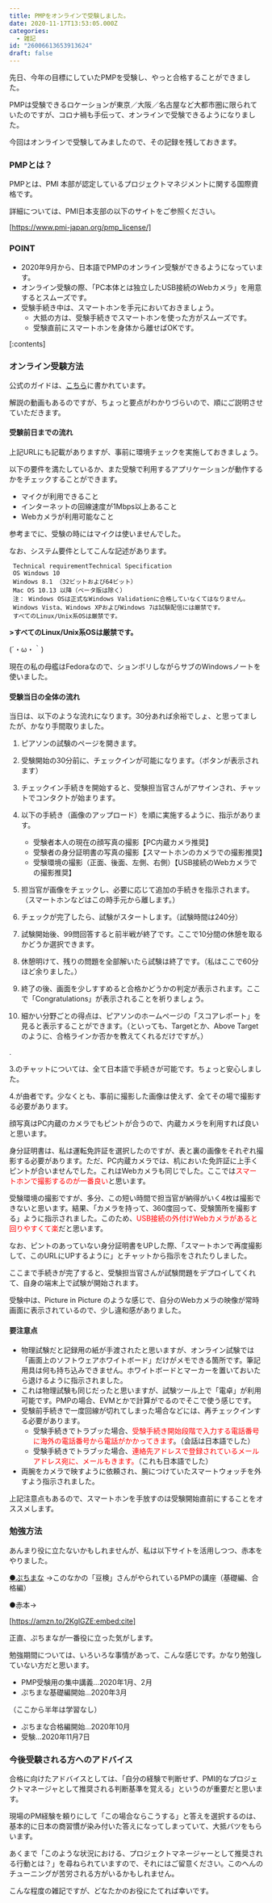 ```yaml
---
title: PMPをオンラインで受験しました。
date: 2020-11-17T13:53:05.000Z
categories:
  - 雑記
id: "26006613653913624"
draft: false
---
```

先日、今年の目標にしていたPMPを受験し、やっと合格することができました。

PMPは受験できるロケーションが東京／大阪／名古屋など大都市圏に限られていたのですが、コロナ禍も手伝って、オンラインで受験できるようになりました。

今回はオンラインで受験してみましたので、その記録を残しておきます。

### PMPとは？
PMPとは、PMI 本部が認定しているプロジェクトマネジメントに関する国際資格です。

詳細については、PMI日本支部の以下のサイトをご参照ください。


[https://www.pmi-japan.org/pmp_license/]




### POINT
- 2020年9月から、日本語でPMPのオンライン受験ができるようになっています。
- オンライン受験の際、「PC本体とは独立したUSB接続のWebカメラ」を用意するとスムーズです。
- 受験手続き中は、スマートホンを手元においておきましょう。
  - 大抵の方は、受験手続きでスマートホンを使った方がスムーズです。
  - 受験直前にスマートホンを身体から離せばOKです。

<!-- more -->



[:contents]



### オンライン受験方法

公式のガイドは、[こちら](https://www.pearsonvue.co.jp/pmi/onvue)に書かれています。

解説の動画もあるのですが、ちょっと要点がわかりづらいので、順にご説明させていただきます。

#### 受験前日までの流れ
上記URLにも記載がありますが、事前に環境チェックを実施しておきましょう。

以下の要件を満たしているか、また受験で利用するアプリケーションが動作するかをチェックすることができます。

- マイクが利用できること
- インターネットの回線速度が1Mbps以上あること
- Webカメラが利用可能なこと

参考までに、受験の時にはマイクは使いませんでした。

なお、システム要件としてこんな記述があります。

```
 Technical requirementTechnical Specification
 OS	Windows 10
 Windows 8.1 （32ビットおよび64ビット）
 Mac OS 10.13 以降（ベータ版は除く）
 注： Windows OSは正式なWindows Validationに合格していなくてはなりません。
 Windows Vista、Windows XPおよびWindows 7は試験配信には厳禁です。
 すべてのLinux/Unix系OSは厳禁です。
```

<b> >すべてのLinux/Unix系OSは厳禁です。</b>

(´・ω・｀)

現在の私の母艦はFedoraなので、ションボリしながらサブのWindowsノートを使いました。

#### 受験当日の全体の流れ

当日は、以下のような流れになります。30分あれば余裕でしょ、と思ってましたが、かなり手間取りました。

1. ピアソンの試験のページを開きます。
1. 受験開始の30分前に、チェックインが可能になります。（ボタンが表示されます）
1. チェックイン手続きを開始すると、受験担当官さんがアサインされ、チャットでコンタクトが始まります。
1. 以下の手続き（画像のアップロード）を順に実施するように、指示があります。

   - 受験者本人の現在の顔写真の撮影【PC内蔵カメラ推奨】
   - 受験者の身分証明書の写真の撮影【スマートホンのカメラでの撮影推奨】
   - 受験環境の撮影（正面、後面、左側、右側）【USB接続のWebカメラでの撮影推奨】


1. 担当官が画像をチェックし、必要に応じて追加の手続きを指示されます。（スマートホンなどはこの時手元から離します。）
1. チェックが完了したら、試験がスタートします。（試験時間は240分）
1. 試験開始後、99問回答すると前半戦が終了です。ここで10分間の休憩を取るかどうか選択できます。
1. 休憩明けて、残りの問題を全部解いたら試験は終了です。（私はここで60分ほど余りました。）
1. 終了の後、画面を少しすすめると合格かどうかの判定が表示されます。ここで「Congratulations」が表示されることを祈りましょう。
1. 細かい分野ごとの得点は、ピアソンのホームページの「スコアレポート」を見ると表示することができます。（といっても、Targetとか、Above Target のように、合格ラインか否かを教えてくれるだけですが。）

.

3.のチャットについては、全て日本語で手続きが可能です。ちょっと安心しました。

4.が曲者です。少なくとも、事前に撮影した画像は使えず、全てその場で撮影する必要があります。

顔写真はPC内蔵のカメラでもピントが合うので、内蔵カメラを利用すれば良いと思います。

身分証明書は、私は運転免許証を選択したのですが、表と裏の画像をそれぞれ撮影する必要があります。ただ、PC内蔵カメラでは、机においた免許証に上手くピントが合いませんでした。これはWebカメラも同じでした。ここでは<span style="color: #ff0000">スマートホンで撮影するのが一番良い</span>と思います。

受験環境の撮影ですが、多分、この短い時間で担当官が納得がいく4枚は撮影できないと思います。結果、「カメラを持って、360度回って、受験箇所を撮影する」ように指示されました。このため、<span style="color: #ff0000">USB接続の外付けWebカメラがあると回りやすくて楽</span>だと思います。

なお、ピントのあっていない身分証明書をUPした際、「スマートホンで再度撮影して、このURLにUPするように」とチャットから指示をされたりしました。

ここまで手続きが完了すると、受験担当官さんが試験問題をデプロイしてくれて、自身の端末上で試験が開始されます。

受験中は、Picture in Picture のような感じで、自分のWebカメラの映像が常時画面に表示されているので、少し違和感がありました。


#### 要注意点
- 物理試験だと記録用の紙が手渡されたと思いますが、オンライン試験では「画面上のソフトウェアホワイトボード」だけがメモできる箇所です。筆記用具は何も持ち込みできません。ホワイトボードとマーカーを置いておいたら退けるように指示されました。
- これは物理試験も同じだったと思いますが、試験ツール上で「電卓」が利用可能です。PMPの場合、EVMとかで計算がでるのでそこで使う感じです。
- 受験前手続きで一度回線が切れてしまった場合などには、再チェックインする必要があります。
  - 受験手続きでトラブッた場合、<span style="color: #ff0000">受験手続き開始段階で入力する電話番号に海外の電話番号から電話がかかってきます</span>。（会話は日本語でした）
  - 受験手続きでトラブッた場合、<span style="color: #ff0000">連絡先アドレスで登録されているメールアドレス宛に、メールもきます。</span>（これも日本語でした）
- 両腕をカメラで映すように依頼され、腕につけていたスマートウォッチを外すよう指示されました。


上記注意点もあるので、スマートホンを手放すのは受験開始直前にすることをオススメします。


### 勉強方法

あんまり役に立たないかもしれませんが、私は以下サイトを活用しつつ、赤本をやりました。

[●ぷちまな](https://pmana.jp/pc/)
→このなかの「豆検」さんがやられているPMPの講座（基礎編、合格編）

●赤本→

[https://amzn.to/2KglGZE:embed:cite]

正直、ぷちまなが一番役に立った気がします。

勉強期間については、いろいろな事情があって、こんな感じです。かなり勉強していない方だと思います。

- PMP受験用の集中講義...2020年1月、2月
- ぷちまな基礎編開始...2020年3月

（ここから半年は学習なし）

- ぷちまな合格編開始...2020年10月
- 受験...2020年11月7日

### 今後受験される方へのアドバイス

合格に向けたアドバイスとしては、「自分の経験で判断せず、PMI的なプロジェクトマネージャとして推奨される判断基準を覚える」というのが重要だと思います。

現場のPM経験を頼りにして「この場合ならこうする」と答えを選択するのは、基本的に日本の商習慣が染み付いた答えになってしまっていて、大抵バツをもらいます。

あくまで「このような状況における、プロジェクトマネージャーとして推奨される行動とは？」を尋ねられていますので、それにはご留意ください。このへんのチューニングが苦労される方がいるかもしれません。

こんな程度の雑記ですが、どなたかのお役にたてれば幸いです。
